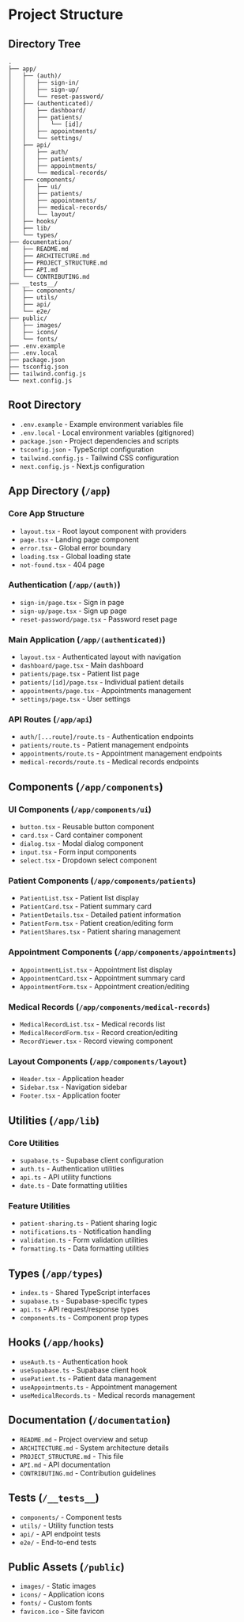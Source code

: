# Project Structure

## Directory Tree
```
.
├── app/
│   ├── (auth)/
│   │   ├── sign-in/
│   │   ├── sign-up/
│   │   └── reset-password/
│   ├── (authenticated)/
│   │   ├── dashboard/
│   │   ├── patients/
│   │   │   └── [id]/
│   │   ├── appointments/
│   │   └── settings/
│   ├── api/
│   │   ├── auth/
│   │   ├── patients/
│   │   ├── appointments/
│   │   └── medical-records/
│   ├── components/
│   │   ├── ui/
│   │   ├── patients/
│   │   ├── appointments/
│   │   ├── medical-records/
│   │   └── layout/
│   ├── hooks/
│   ├── lib/
│   └── types/
├── documentation/
│   ├── README.md
│   ├── ARCHITECTURE.md
│   ├── PROJECT_STRUCTURE.md
│   ├── API.md
│   └── CONTRIBUTING.md
├── __tests__/
│   ├── components/
│   ├── utils/
│   ├── api/
│   └── e2e/
├── public/
│   ├── images/
│   ├── icons/
│   └── fonts/
├── .env.example
├── .env.local
├── package.json
├── tsconfig.json
├── tailwind.config.js
└── next.config.js
```

## Root Directory

- `.env.example` - Example environment variables file
- `.env.local` - Local environment variables (gitignored)
- `package.json` - Project dependencies and scripts
- `tsconfig.json` - TypeScript configuration
- `tailwind.config.js` - Tailwind CSS configuration
- `next.config.js` - Next.js configuration

## App Directory (`/app`)

### Core App Structure
- `layout.tsx` - Root layout component with providers
- `page.tsx` - Landing page component
- `error.tsx` - Global error boundary
- `loading.tsx` - Global loading state
- `not-found.tsx` - 404 page

### Authentication (`/app/(auth)`)
- `sign-in/page.tsx` - Sign in page
- `sign-up/page.tsx` - Sign up page
- `reset-password/page.tsx` - Password reset page

### Main Application (`/app/(authenticated)`)
- `layout.tsx` - Authenticated layout with navigation
- `dashboard/page.tsx` - Main dashboard
- `patients/page.tsx` - Patient list page
- `patients/[id]/page.tsx` - Individual patient details
- `appointments/page.tsx` - Appointments management
- `settings/page.tsx` - User settings

### API Routes (`/app/api`)
- `auth/[...route]/route.ts` - Authentication endpoints
- `patients/route.ts` - Patient management endpoints
- `appointments/route.ts` - Appointment management endpoints
- `medical-records/route.ts` - Medical records endpoints

## Components (`/app/components`)

### UI Components (`/app/components/ui`)
- `button.tsx` - Reusable button component
- `card.tsx` - Card container component
- `dialog.tsx` - Modal dialog component
- `input.tsx` - Form input components
- `select.tsx` - Dropdown select component

### Patient Components (`/app/components/patients`)
- `PatientList.tsx` - Patient list display
- `PatientCard.tsx` - Patient summary card
- `PatientDetails.tsx` - Detailed patient information
- `PatientForm.tsx` - Patient creation/editing form
- `PatientShares.tsx` - Patient sharing management

### Appointment Components (`/app/components/appointments`)
- `AppointmentList.tsx` - Appointment list display
- `AppointmentCard.tsx` - Appointment summary card
- `AppointmentForm.tsx` - Appointment creation/editing

### Medical Records (`/app/components/medical-records`)
- `MedicalRecordList.tsx` - Medical records list
- `MedicalRecordForm.tsx` - Record creation/editing
- `RecordViewer.tsx` - Record viewing component

### Layout Components (`/app/components/layout`)
- `Header.tsx` - Application header
- `Sidebar.tsx` - Navigation sidebar
- `Footer.tsx` - Application footer

## Utilities (`/app/lib`)

### Core Utilities
- `supabase.ts` - Supabase client configuration
- `auth.ts` - Authentication utilities
- `api.ts` - API utility functions
- `date.ts` - Date formatting utilities

### Feature Utilities
- `patient-sharing.ts` - Patient sharing logic
- `notifications.ts` - Notification handling
- `validation.ts` - Form validation utilities
- `formatting.ts` - Data formatting utilities

## Types (`/app/types`)

- `index.ts` - Shared TypeScript interfaces
- `supabase.ts` - Supabase-specific types
- `api.ts` - API request/response types
- `components.ts` - Component prop types

## Hooks (`/app/hooks`)

- `useAuth.ts` - Authentication hook
- `useSupabase.ts` - Supabase client hook
- `usePatient.ts` - Patient data management
- `useAppointments.ts` - Appointment management
- `useMedicalRecords.ts` - Medical records management

## Documentation (`/documentation`)

- `README.md` - Project overview and setup
- `ARCHITECTURE.md` - System architecture details
- `PROJECT_STRUCTURE.md` - This file
- `API.md` - API documentation
- `CONTRIBUTING.md` - Contribution guidelines

## Tests (`/__tests__`)

- `components/` - Component tests
- `utils/` - Utility function tests
- `api/` - API endpoint tests
- `e2e/` - End-to-end tests

## Public Assets (`/public`)

- `images/` - Static images
- `icons/` - Application icons
- `fonts/` - Custom fonts
- `favicon.ico` - Site favicon 